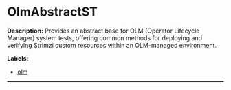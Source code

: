 # OlmAbstractST

**Description:** Provides an abstract base for OLM (Operator Lifecycle Manager) system tests, offering common methods for deploying and verifying Strimzi custom resources within an OLM-managed environment.

**Labels:**

* [olm](labels/olm.md)

<hr style="border:1px solid">
